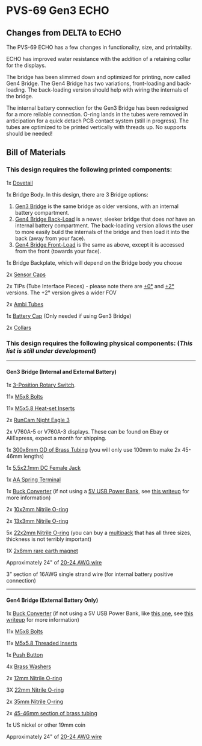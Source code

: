 # PVS-69 Gen3 ECHO

## Changes from DELTA to ECHO

The PVS-69 ECHO has a few changes in functionality, size, and printabilty.

ECHO has improved water resistance with the addition of a retaining collar for the displays.

The bridge has been slimmed down and optimized for printing, now called Gen4 Bridge. The Gen4 Bridge has two variations, front-loading and back-loading. The back-loading version should help with wiring the internals of the bridge.

The internal battery connection for the Gen3 Bridge has been redesigned for a more reliable connection. O-ring lands in the tubes were removed in anticipation for a quick detach PCB contact system (still in progress). The tubes are optimized to be printed vertically with threads up. No supports should be needed!

## Bill of Materials

### This design requires the following printed components: 

1x [Dovetail](https://github.com/knack-69/PVS-69/blob/main/PVS-69%20versions/Gen3%20ECHO/STL/Dovetail.stl)

1x Bridge Body. In this design, there are 3 Bridge options:
1. [Gen3 Bridge](https://github.com/knack-69/PVS-69/blob/main/PVS-69%20versions/Gen3%20ECHO/STL/Gen3%20bridge%20body.stl) is the same bridge as older versions, with an internal battery compartment.
2. [Gen4 Bridge Back-Load](https://github.com/knack-69/PVS-69/blob/main/PVS-69%20versions/Gen3%20ECHO/STL/Gen4%20bridge%20back-load%20body.stl) is a newer, sleeker bridge that does *not* have an internal battery compartment. The back-loading version allows the user to more easily build the internals of the bridge and then load it into the back (away from your face).
3. [Gen4 Bridge Front-Load](https://github.com/knack-69/PVS-69/blob/main/PVS-69%20versions/Gen3%20ECHO/STL/Gen4%20bridge%20front-load%20body.stl) is the same as above, except it is accessed from the front (towards your face).

1x Bridge Backplate, which will depend on the Bridge body you choose

2x [Sensor Caps](https://github.com/knack-69/PVS-69/blob/main/PVS-69%20versions/Gen3%20ECHO/STL/RunCam%20sensor%20cap.stl)

2x TIPs (Tube Interface Pieces) - please note there are [+0°](https://github.com/knack-69/PVS-69/blob/main/PVS-69%20versions/Gen3%20ECHO/STL/%2B0%20TIP.stl) and [+2°](https://github.com/knack-69/PVS-69/tree/main/PVS-69%20versions/Gen3%20ECHO/STL) versions. 
    The +2° version gives a wider FOV

2x [Ambi Tubes](https://github.com/knack-69/PVS-69/blob/main/PVS-69%20versions/Gen3%20ECHO/STL/Ambi%20tube%20-%20ECHO%20.stl)

1x [Battery Cap](https://github.com/knack-69/PVS-69/blob/main/PVS-69%20versions/Gen3%20ECHO/STL/Battery%20cap.stl) (Only needed if using Gen3 Bridge)

2x [Collars](https://github.com/knack-69/PVS-69/blob/main/PVS-69%20versions/Gen3%20ECHO/STL/Collar.stl)


### This design requires the following physical components: (*This list is still under development*)

---

#### Gen3 Bridge (Internal and External Battery)

1x [3-Position Rotary Switch](https://amzn.to/3TspGUS).

11x [M5x8 Bolts](https://amzn.to/3EyraZz)

11x [M5x5.8 Heat-set Inserts](https://amzn.to/3E0fzRt)

2x [RunCam Night Eagle 3](https://amzn.to/3Epdyhh)

2x V760A-5 or V760A-3 displays. These can be found on Ebay or AliExpress, expect a month for shipping.

1x [300x8mm OD of Brass Tubing](https://amzn.to/3E3g5Oq) (you will only use 100mm to make 2x 45-46mm lengths)

1x [5.5x2.1mm DC Female Jack](https://amzn.to/3KLofNA)

1x [AA Spring Terminal](https://amzn.to/3EysOdH)

1x [Buck Converter](https://amzn.to/3KSzHHf) (if not using a [5V USB Power Bank](https://www.amazon.com/gp/product/B07QXV6N1B/), see [this writeup]() for more information)

2x [10x2mm Nitrile O-ring](https://amzn.to/37mEOko)

2x [13x3mm Nitrile O-ring](https://amzn.to/3KRAmsA)

5x [22x2mm Nitrile O-ring](https://amzn.to/3rrIp7N) (you can buy a [multipack](https://www.amazon.com/gp/product/B092MDGM110) that has all three sizes, thickness is not terribly important)

1X [2x8mm rare earth magnet](https://amzn.to/3Ostkga)

Approximately 24" of [20-24 AWG wire](https://amzn.to/3EoQ5yn)

3” section of 16AWG single strand wire (for internal battery positive connection)

---

#### Gen4 Bridge (External Battery Only)  

1x [Buck Converter](https://amzn.to/3KSzHHf) (if not using a 5V USB Power Bank, like [this one](https://www.amazon.com/gp/product/B07QXV6N1B/), see [this writeup]() for more information)

11x [M5x8 Bolts](https://amzn.to/3EyraZz)

11x [M5x5.8 Threaded Inserts](https://amzn.to/3E0fzRt)

1x [Push Button](https://amzn.to/3Txgdvg)

4x [Brass Washers](https://amzn.to/3WSWOI2)

2x [12mm Nitrile O-ring](https://amzn.to/3fV4qcD)

3X [22mm Nitrile O-ring](https://amzn.to/3V5NT4D)

2x [35mm Nitrile O-ring](https://amzn.to/3fVgjz8)

2x [45-46mm section of brass tubing](https://amzn.to/3E3g5Oq)

1x US nickel or other 19mm coin

Approximately 24" of [20-24 AWG wire](https://amzn.to/3EoQ5yn)
